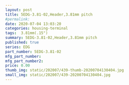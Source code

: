 ```yaml
---
layout: post
title: 5EDG-3.81-02,Header,3.81mm pitch
#permalink: 
date: 2020-07-04 13:03:20
categories: housing-terminal
tags:  3.81mm(.15")
summary: 5EDG-3.81-02,Header,3.81mm pitch
published: true 
series: EDG
part_number: 5EDG-3.81-02
mfg_part_number: 
mfg_part_number2: 
price: 0.00
thumb_img: static/202007/439-thumb-20200704130404.jpg
small_img: static/202007/439-20200704130404.jpg
---
```



